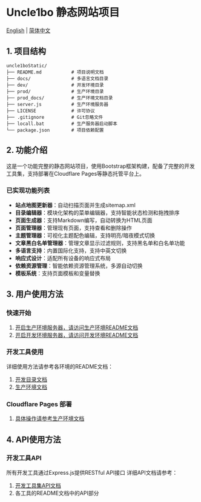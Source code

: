 # Uncle1bo 静态网站项目

[English](docs/README.en.md) | [简体中文](#)

## 1. 项目结构

```
uncle1boStatic/
├── README.md           # 项目说明文档
├── docs/               # 多语言文档目录
├── dev/                # 开发环境目录
├── prod/               # 生产环境目录
├── prod_docs/          # 生产环境文档目录
├── server.js           # 生产环境服务器
├── LICENSE             # 许可协议
├── .gitignore          # Git忽略文件
├── locall.bat          # 生产服务器启动脚本
└── package.json        # 项目依赖配置

```

## 2. 功能介绍

这是一个功能完整的静态网站项目，使用Bootstrap框架构建，配备了完整的开发工具集，支持部署在Cloudflare Pages等静态托管平台上。

### 已实现功能列表

- **站点地图更新器**：自动扫描页面并生成sitemap.xml
- **目录编辑器**：模块化架构的菜单编辑器，支持智能状态检测和拖拽排序
- **页面生成器**：支持Markdown编写，自动转换为HTML页面
- **页面管理器**：管理现有页面，支持查看和删除操作
- **主题管理器**：可视化主题配色编辑，支持明亮/暗夜模式切换
- **文章黑白名单管理器**：管理文章显示过滤规则，支持黑名单和白名单功能
- **多语言支持**：内置国际化支持，支持中英文切换
- **响应式设计**：适配所有设备的响应式布局
- **依赖资源管理**：智能依赖资源管理系统，多源自动切换
- **模板系统**：支持页面模板和变量替换

## 3. 用户使用方法

### 快速开始

1. [开启生产环境服务器，请访问生产环境README文档](prod_docs/README.md)
2. [开启开发环境服务器，请访问开发环境README文档](dev/README.md)

### 开发工具使用

详细使用方法请参考各环境的README文档：

1. [开发目录文档](dev/README.md)
2. [生产环境文档](prod_docs/README.md)

### Cloudflare Pages 部署

1. [具体操作请参考生产环境文档](prod_docs/README.md)

## 4. API使用方法

### 开发工具API

所有开发工具通过Express.js提供RESTful API接口
详细API文档请参考：
1. [开发工具集API文档](dev/README.md#4-api使用方法)
2. 各工具的README文档中的API部分